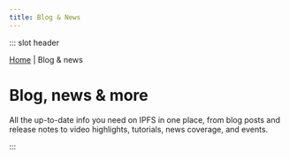 ```yaml
---
title: Blog & News
---
```


::: slot header
<div class="f6 charcoal-muted"><a href="/#">Home</a> | Blog & news</div>

# Blog, news & more

<p class="mt3 lh-title f3 fw4">All the up-to-date info you need on IPFS in one place, from blog posts and release notes to video highlights, tutorials, news coverage, and events.</p>
:::

<Masonry/>
